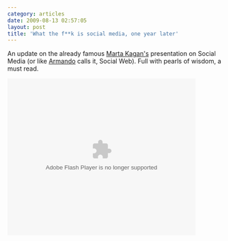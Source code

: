 ```yaml
---
category: articles
date: 2009-08-13 02:57:05
layout: post
title: 'What the f**k is social media, one year later'
---
```


<p>An update on the already famous <a href="http://bonafidemarketinggenius.com/">Marta Kagan's</a> presentation on Social Media (or like <a href="http://www.asourceofinspiration.com ">Armando</a> calls it, Social Web). Full with pearls of wisdom, a must read.</p>

<object style="margin:0px" width="425" height="355">
  <param name="movie" value="http://static.slidesharecdn.com/swf/ssplayer2.swf?doc=wtfissocialmedia5-090716070117-phpapp01&stripped_title=what-the-fk-is-social-media-one-year-later" />
  <param name="allowFullScreen" value="true"/>
  <param name="allowScriptAccess" value="always"/>
  <embed src="http://static.slidesharecdn.com/swf/ssplayer2.swf?doc=wtfissocialmedia5-090716070117-phpapp01&stripped_title=what-the-fk-is-social-media-one-year-later" type="application/x-shockwave-flash" allowscriptaccess="always" allowfullscreen="true" width="425" height="355" />
</object>

